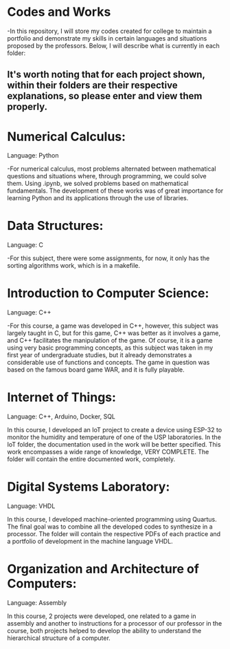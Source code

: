 # Codes and Works

-In this repository, I will store my codes created for college to maintain a portfolio and demonstrate my skills in certain languages and situations proposed by the professors. Below, I will describe what is currently in each folder:

## It's worth noting that for each project shown, within their folders are their respective explanations, so please enter and view them properly.

# Numerical Calculus:

Language: Python

-For numerical calculus, most problems alternated between mathematical questions and situations where, through programming, we could solve them. Using .ipynb, we solved problems based on mathematical fundamentals. The development of these works was of great importance for learning Python and its applications through the use of libraries.

# Data Structures:

Language: C

-For this subject, there were some assignments, for now, it only has the sorting algorithms work, which is in a makefile.

# Introduction to Computer Science:

Language: C++

-For this course, a game was developed in C++, however, this subject was largely taught in C, but for this game, C++ was better as it involves a game, and C++ facilitates the manipulation of the game. Of course, it is a game using very basic programming concepts, as this subject was taken in my first year of undergraduate studies, but it already demonstrates a considerable use of functions and concepts. The game in question was based on the famous board game WAR, and it is fully playable.

# Internet of Things:

Language: C++, Arduino, Docker, SQL

In this course, I developed an IoT project to create a device using ESP-32 to monitor the humidity and temperature of one of the USP laboratories. In the IoT folder, the documentation used in the work will be better specified. This work encompasses a wide range of knowledge, VERY COMPLETE. The folder will contain the entire documented work, completely.

# Digital Systems Laboratory:

Language: VHDL

In this course, I developed machine-oriented programming using Quartus. The final goal was to combine all the developed codes to synthesize in a processor. The folder will contain the respective PDFs of each practice and a portfolio of development in the machine language VHDL.

# Organization and Architecture of Computers:

Language: Assembly

In this course, 2 projects were developed, one related to a game in assembly and another to instructions for a processor of our professor in the course, both projects helped to develop the ability to understand the hierarchical structure of a computer.
